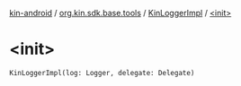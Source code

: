 [kin-android](../../index.md) / [org.kin.sdk.base.tools](../index.md) / [KinLoggerImpl](index.md) / [&lt;init&gt;](./-init-.md)

# &lt;init&gt;

`KinLoggerImpl(log: Logger, delegate: Delegate)`